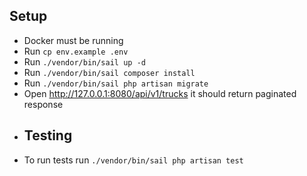 ## Setup

* Docker must be running
* Run `cp env.example .env`
* Run `./vendor/bin/sail up -d`
* Run `./vendor/bin/sail composer install`
* Run `./vendor/bin/sail php artisan migrate`
* Open http://127.0.0.1:8080/api/v1/trucks it should return paginated response
* ## Testing
* To run tests run `./vendor/bin/sail php artisan test`
